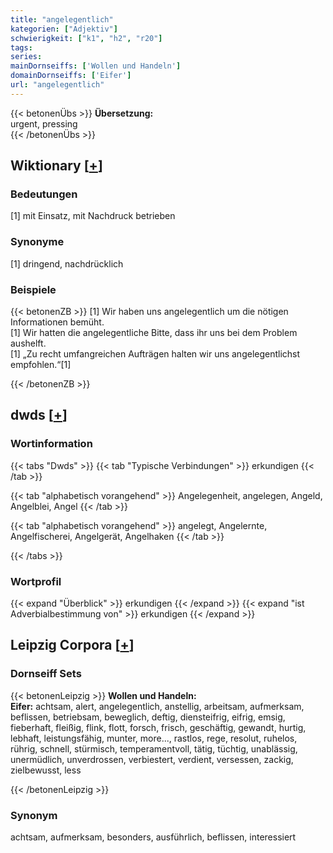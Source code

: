```yaml
---
title: "angelegentlich"
kategorien: ["Adjektiv"]
schwierigkeit: ["k1", "h2", "r20"]
tags:
series:
mainDornseiffs: ['Wollen und Handeln']
domainDornseiffs: ['Eifer']
url: "angelegentlich"
---
```


{{< betonenÜbs >}}
**Übersetzung:**  
urgent, pressing  
{{< /betonenÜbs >}}

## Wiktionary [[+](https://de.wiktionary.org/wiki/angelegentlich)]

### Bedeutungen
[1] mit Einsatz, mit Nachdruck betrieben  

### Synonyme
[1] dringend, nachdrücklich  

### Beispiele
{{< betonenZB >}}
[1] Wir haben uns angelegentlich um die nötigen Informationen bemüht.  
[1] Wir hatten die angelegentliche Bitte, dass ihr uns bei dem Problem aushelft.  
[1] „Zu recht umfangreichen Aufträgen halten wir uns angelegentlichst empfohlen.“[1]  

{{< /betonenZB >}}


## dwds [[+](https://www.dwds.de/wb/angelegentlich)]

### Wortinformation
{{< tabs "Dwds" >}}
{{< tab "Typische Verbindungen" >}}
erkundigen
{{< /tab >}}

{{< tab "alphabetisch vorangehend" >}}
Angelegenheit, angelegen, Angeld, Angelblei, Angel
{{< /tab >}}

{{< tab "alphabetisch vorangehend" >}}
angelegt, Angelernte, Angelfischerei, Angelgerät, Angelhaken
{{< /tab >}}

{{< /tabs >}}

### Wortprofil
{{< expand "Überblick" >}} erkundigen {{< /expand >}}
{{< expand "ist Adverbialbestimmung von" >}} erkundigen {{< /expand >}}

## Leipzig Corpora [[+](https://corpora.uni-leipzig.de/en/res?word=angelegentlich&corpusId=deu_newscrawl-public_2018)]

### Dornseiff Sets
{{< betonenLeipzig >}}
**Wollen und Handeln:**  
**Eifer:** achtsam, alert, angelegentlich, anstellig, arbeitsam, aufmerksam, beflissen, betriebsam, beweglich, deftig, diensteifrig, eifrig, emsig, fieberhaft, fleißig, flink, flott, forsch, frisch, geschäftig, gewandt, hurtig, lebhaft, leistungsfähig, munter, more..., rastlos, rege, resolut, ruhelos, rührig, schnell, stürmisch, temperamentvoll, tätig, tüchtig, unablässig, unermüdlich, unverdrossen, verbiestert, verdient, versessen, zackig, zielbewusst, less  

{{< /betonenLeipzig >}}

### Synonym
achtsam, aufmerksam, besonders, ausführlich, beflissen, interessiert

